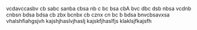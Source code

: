 vcdavccasbv
cb sabc sanba 
cbsa nb c
bc bsa cbA 
bvc dbc dsb nbsa
vcdnb cnbsn
bdsa bdsa 
cb zbx bcnbx
cb cznx cn
bc b bdsa
bnvcbsavxsa
vhalshfiahgsjvh
kajshjhaslvjhaslj
kajskfjhaslfjs
klaklsjfkajsfh
